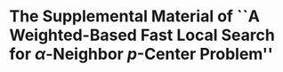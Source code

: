 # The Supplemental Material of ``A Weighted-Based Fast Local Search for $\alpha$-Neighbor $p$-Center Problem''
